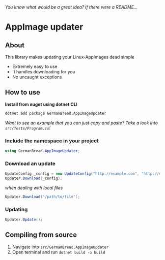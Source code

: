 *You know what would be a great idea? If there were a README...*

# AppImage updater

## About

This library makes updating your Linux-AppImages dead simple

* Extremely easy to use
* It handles downloading for you
* No uncaught exceptions

## How to use

**Install from nuget using dotnet CLI**

```bash
dotnet add package GermanBread.AppImageUpdater
```

*Want to see an example that you can just copy and paste? Take a look into `src/Tests/Program.cs`!*

### Include the namespace in your project

```cs
using GermanBread.AppImageUpdater;
```

### Download an update

```cs
UpdateConfig _config = new UpdateConfig("http://example.com", "http://example.org");
Updater.Download(_config);
```

*when dealing with local files*

```cs
Updater.Download("/path/to/file");
```

### Updating

```cs
Updater.Update();
```

## Compiling from source

1. Navigate into `src/GermanBread.AppImageUpdater`
2. Open terminal and run `dotnet build -o build`